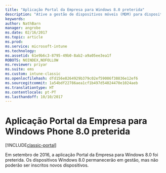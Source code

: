 ```yaml
---
title: "Aplicação Portal da Empresa para Windows 8.0 preterida"
description: "Ative a gestão de dispositivos móveis (MDM) para dispositivos Windows Phone 8.0 com o Microsoft Intune."
keywords: 
author: NathBarn
manager: angrobe
ms.date: 02/16/2017
ms.topic: article
ms.prod: 
ms.service: microsoft-intune
ms.technology: 
ms.assetid: 61e9b6c3-8795-49b0-8ab2-a9a05ee3ea1f
ROBOTS: NOINDEX,NOFOLLOW
ms.reviewer: priyar
ms.suite: ems
ms.custom: intune-classic
ms.openlocfilehash: dfd156e8264929b379c02ef59006f38836e12ef6
ms.sourcegitcommit: 1a54bdf22786aea1cf1b497d54024470e1024aeb
ms.translationtype: HT
ms.contentlocale: pt-PT
ms.lasthandoff: 10/10/2017
---
```

#  <a name="windows-phone-80-company-portal-app-deprecated"></a>Aplicação Portal da Empresa para Windows Phone 8.0 preterida

[!INCLUDE[classic-portal](../includes/classic-portal.md)]

Em setembro de 2016, a aplicação Portal da Empresa para Windows 8.0 foi preterida. Os dispositivos Windows 8.0 permanecerão em gestão, mas não poderão ser inscritos novos dispositivos.
